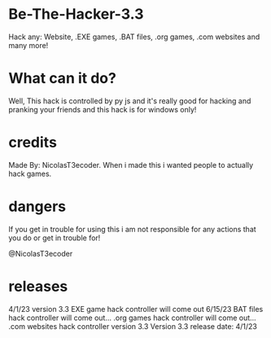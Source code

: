 # Be-The-Hacker-3.3
Hack any: Website, .EXE games, .BAT files, .org games, .com websites and many more!

# What can it do?
Well, This hack is controlled by py js and it's really good for hacking and pranking your friends
and this hack is for windows only!

# credits
Made By: NicolasT3ecoder. When i made this i wanted people to actually hack games.

# dangers
If you get in trouble for using this i am not responsible for any actions that you do or get in trouble for! 

@NicolasT3ecoder

# releases
  4/1/23 version 3.3
  EXE game hack controller will come out 6/15/23
  BAT files hack controller will come out...
  .org games hack controller will come out...
  .com websites hack controller version 3.3
   Version 3.3
  release date: 4/1/23
